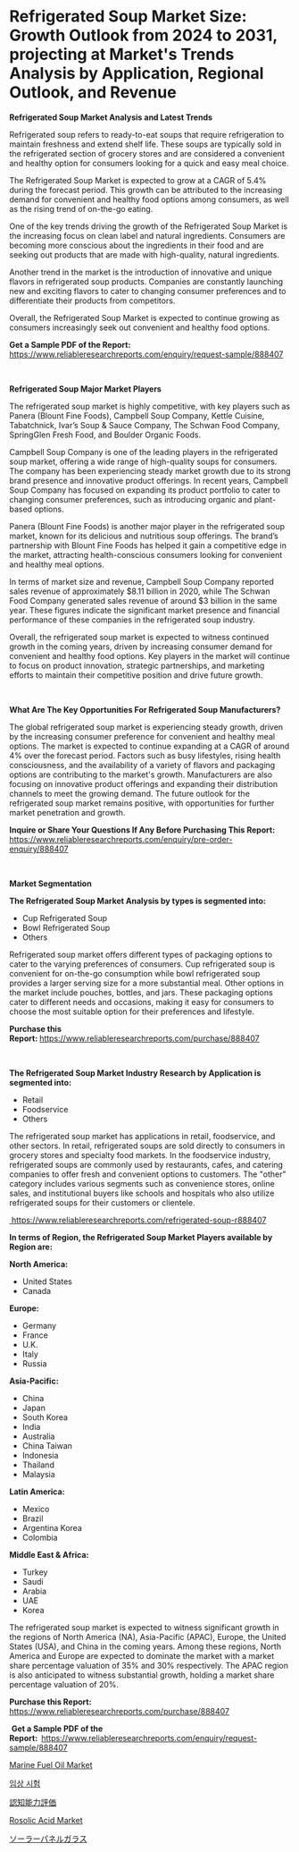 <p><h1>Refrigerated Soup Market Size: Growth Outlook from 2024 to 2031, projecting at Market's Trends Analysis by Application, Regional Outlook, and Revenue</h1></p><p><strong>Refrigerated Soup Market Analysis and Latest Trends</strong></p>
<p><p>Refrigerated soup refers to ready-to-eat soups that require refrigeration to maintain freshness and extend shelf life. These soups are typically sold in the refrigerated section of grocery stores and are considered a convenient and healthy option for consumers looking for a quick and easy meal choice.</p><p>The Refrigerated Soup Market is expected to grow at a CAGR of 5.4% during the forecast period. This growth can be attributed to the increasing demand for convenient and healthy food options among consumers, as well as the rising trend of on-the-go eating.</p><p>One of the key trends driving the growth of the Refrigerated Soup Market is the increasing focus on clean label and natural ingredients. Consumers are becoming more conscious about the ingredients in their food and are seeking out products that are made with high-quality, natural ingredients.</p><p>Another trend in the market is the introduction of innovative and unique flavors in refrigerated soup products. Companies are constantly launching new and exciting flavors to cater to changing consumer preferences and to differentiate their products from competitors.</p><p>Overall, the Refrigerated Soup Market is expected to continue growing as consumers increasingly seek out convenient and healthy food options.</p></p>
<p><strong>Get a Sample PDF of the Report:&nbsp;</strong> <a href="https://www.reliableresearchreports.com/enquiry/request-sample/888407">https://www.reliableresearchreports.com/enquiry/request-sample/888407</a></p>
<p>&nbsp;</p>
<p><strong>Refrigerated Soup Major Market Players</strong></p>
<p><p>The refrigerated soup market is highly competitive, with key players such as Panera (Blount Fine Foods), Campbell Soup Company, Kettle Cuisine, Tabatchnick, Ivar’s Soup & Sauce Company, The Schwan Food Company, SpringGlen Fresh Food, and Boulder Organic Foods.</p><p>Campbell Soup Company is one of the leading players in the refrigerated soup market, offering a wide range of high-quality soups for consumers. The company has been experiencing steady market growth due to its strong brand presence and innovative product offerings. In recent years, Campbell Soup Company has focused on expanding its product portfolio to cater to changing consumer preferences, such as introducing organic and plant-based options.</p><p>Panera (Blount Fine Foods) is another major player in the refrigerated soup market, known for its delicious and nutritious soup offerings. The brand’s partnership with Blount Fine Foods has helped it gain a competitive edge in the market, attracting health-conscious consumers looking for convenient and healthy meal options.</p><p>In terms of market size and revenue, Campbell Soup Company reported sales revenue of approximately $8.11 billion in 2020, while The Schwan Food Company generated sales revenue of around $3 billion in the same year. These figures indicate the significant market presence and financial performance of these companies in the refrigerated soup industry.</p><p>Overall, the refrigerated soup market is expected to witness continued growth in the coming years, driven by increasing consumer demand for convenient and healthy food options. Key players in the market will continue to focus on product innovation, strategic partnerships, and marketing efforts to maintain their competitive position and drive future growth.</p></p>
<p>&nbsp;</p>
<p><strong>What Are The Key Opportunities For Refrigerated Soup Manufacturers?</strong></p>
<p><p>The global refrigerated soup market is experiencing steady growth, driven by the increasing consumer preference for convenient and healthy meal options. The market is expected to continue expanding at a CAGR of around 4% over the forecast period. Factors such as busy lifestyles, rising health consciousness, and the availability of a variety of flavors and packaging options are contributing to the market's growth. Manufacturers are also focusing on innovative product offerings and expanding their distribution channels to meet the growing demand. The future outlook for the refrigerated soup market remains positive, with opportunities for further market penetration and growth.</p></p>
<p><strong>Inquire or Share Your Questions If Any Before Purchasing This Report:</strong> <a href="https://www.reliableresearchreports.com/enquiry/pre-order-enquiry/888407">https://www.reliableresearchreports.com/enquiry/pre-order-enquiry/888407</a></p>
<p>&nbsp;</p>
<p><strong>Market Segmentation</strong></p>
<p><strong>The Refrigerated Soup Market Analysis by types is segmented into:</strong></p>
<p><ul><li>Cup Refrigerated Soup</li><li>Bowl Refrigerated Soup</li><li>Others</li></ul></p>
<p><p>Refrigerated soup market offers different types of packaging options to cater to the varying preferences of consumers. Cup refrigerated soup is convenient for on-the-go consumption while bowl refrigerated soup provides a larger serving size for a more substantial meal. Other options in the market include pouches, bottles, and jars. These packaging options cater to different needs and occasions, making it easy for consumers to choose the most suitable option for their preferences and lifestyle.</p></p>
<p><strong>Purchase this Report:&nbsp;</strong><a href="https://www.reliableresearchreports.com/purchase/888407">https://www.reliableresearchreports.com/purchase/888407</a></p>
<p>&nbsp;</p>
<p><strong>The Refrigerated Soup Market Industry Research by Application is segmented into:</strong></p>
<p><ul><li>Retail</li><li>Foodservice</li><li>Others</li></ul></p>
<p><p>The refrigerated soup market has applications in retail, foodservice, and other sectors. In retail, refrigerated soups are sold directly to consumers in grocery stores and specialty food markets. In the foodservice industry, refrigerated soups are commonly used by restaurants, cafes, and catering companies to offer fresh and convenient options to customers. The "other" category includes various segments such as convenience stores, online sales, and institutional buyers like schools and hospitals who also utilize refrigerated soups for their customers or clientele.</p></p>
<p><a href="https://www.reliableresearchreports.com/refrigerated-soup-r888407">&nbsp;https://www.reliableresearchreports.com/refrigerated-soup-r888407</a></p>
<p><strong>In terms of Region, the Refrigerated Soup Market Players available by Region are:</strong></p>
<p>
    <p> <strong> North America: </strong>
        <ul>
            <li>United States</li>
            <li>Canada</li>
        </ul>
        </p> 
    <p> <strong> Europe: </strong>
        <ul>
            <li>Germany</li>
            <li>France</li>
            <li>U.K.</li>
            <li>Italy</li>
            <li>Russia</li>
        </ul>
        </p> 
    <p> <strong> Asia-Pacific: </strong>
        <ul>
            <li>China</li>
            <li>Japan</li>
            <li>South Korea</li>
            <li>India</li>
            <li>Australia</li>
            <li>China Taiwan</li>
            <li>Indonesia</li>
            <li>Thailand</li>
            <li>Malaysia</li>
        </ul>
        </p> 
    <p> <strong> Latin America: </strong>
        <ul>
            <li>Mexico</li>
            <li>Brazil</li>
            <li>Argentina Korea</li>
            <li>Colombia</li>
        </ul>
        </p> 
    <p> <strong> Middle East & Africa: </strong>
        <ul>
            <li>Turkey</li>
            <li>Saudi</li>
            <li>Arabia</li>
            <li>UAE</li>
            <li>Korea</li>
        </ul>
    </p>
    </p>
<p><p>The refrigerated soup market is expected to witness significant growth in the regions of North America (NA), Asia-Pacific (APAC), Europe, the United States (USA), and China in the coming years. Among these regions, North America and Europe are expected to dominate the market with a market share percentage valuation of 35% and 30% respectively. The APAC region is also anticipated to witness substantial growth, holding a market share percentage valuation of 20%.</p></p>
<p><strong>Purchase this Report: </strong><a href="https://www.reliableresearchreports.com/purchase/888407">https://www.reliableresearchreports.com/purchase/888407</a></p>
<p>&nbsp;<strong>Get a Sample PDF of the Report:&nbsp;&nbsp;</strong><a href="https://www.reliableresearchreports.com/enquiry/request-sample/888407">https://www.reliableresearchreports.com/enquiry/request-sample/888407</a></p>
<p><strong></strong></p>
<p><p><a href="https://issuu.com/reportprime-2/docs/marine-fuel-oil-market-size-2030.pptx">Marine Fuel Oil Market</a></p><p><a href="https://github.com/CorEmtymerich56566/Market-Research-Report-List-1/blob/main/958823517542.md">임상 시험</a></p><p><a href="https://github.com/lrlmopnhwd79300/Market-Research-Report-List-1/blob/main/299497418792.md">認知能力評価</a></p><p><a href="https://www.linkedin.com/pulse/rosolic-acid-market-size-growth-segmentation-regional-country-cwyec?trackingId=L4fIlyWpaesUIGS48GktIw%3D%3D">Rosolic Acid Market</a></p><p><a href="https://github.com/EstelWisozk1/Market-Research-Report-List-1/blob/main/550081118793.md">ソーラーパネルガラス</a></p></p>